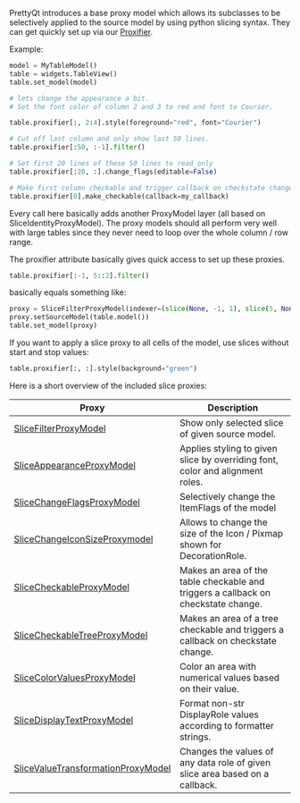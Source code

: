 PrettyQt introduces a base proxy model which allows its subclasses to be selectively applied to
the source model by using python slicing syntax.
They can get quickly set up via our [Proxifier](proxifier.md).


Example:

``` py
model = MyTableModel()
table = widgets.TableView()
table.set_model(model)

# lets change the appearance a bit.
# Set the font color of column 2 and 3 to red and font to Courier.

table.proxifier[:, 2:4].style(foreground="red", font="Courier")

# Cut off last column and only show last 50 lines.
table.proxifier[:50, :-1].filter()

# Set first 20 lines of these 50 lines to read_only
table.proxifier[:20, :].change_flags(editable=False)

# Make first column checkable and trigger callback on checkstate change.
table.proxifier[0].make_checkable(callback=my_callback)
```

Every call here basically adds another ProxyModel layer (all based on SliceIdentityProxyModel).
The proxy models should all perform very well with large tables since they never need to loop over the whole column / row range.

The proxifier attribute basically gives quick access to set up these proxies.

``` py
table.proxifier[:-1, 5::2].filter()
```
basically equals something like:

``` py
proxy = SliceFilterProxyModel(indexer=(slice(None, -1, 1), slice(5, None, 2)))
proxy.setSourceModel(table.model())
table.set_model(proxy)
```

If you want to apply a slice proxy to all cells of the model, use slices without start and stop values:

``` py
table.proxifier[:, :].style(background="green")
```

Here is a short overview of the included slice proxies:

| Proxy                                                                  | Description                                              |
| -----------------------------------------------------------------------|----------------------------------------------------------|
|[SliceFilterProxyModel](slicefilterproxymodel.md)                          | Show only selected slice of given source model.|
|[SliceAppearanceProxyModel](sliceappearanceproxymodel.md)                  | Applies styling to given slice by overriding font, color and alignment roles.|
|[SliceChangeFlagsProxyModel](slicechangeflagsproxymodel.md)                | Selectively change the ItemFlags of the model|
|[SliceChangeIconSizeProxymodel](slicechangeiconsizeproxymodel.md)          | Allows to change the size of the Icon / Pixmap shown for DecorationRole.|
|[SliceCheckableProxyModel](slicecheckableproxymodel.md)                    | Makes an area of the table checkable and triggers a callback on checkstate change.|
|[SliceCheckableTreeProxyModel](slicecheckabletreeproxymodel.md)            | Makes an area of a tree checkable and triggers a callback on checkstate change.|
|[SliceColorValuesProxyModel](slicecolorvaluesproxymodel.md)                | Color an area with numerical values based on their value.|
|[SliceDisplayTextProxyModel](slicedisplaytextproxymodel.md)                | Format non-str DisplayRole values according to formatter strings.|
|[SliceValueTransformationProxyModel](slicevaluetransformationproxymodel.md)| Changes the values of any data role of given slice area based on a callback.|
